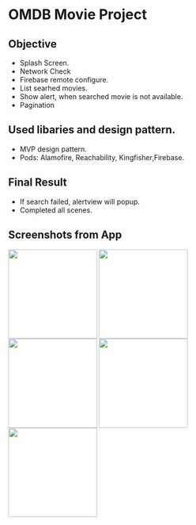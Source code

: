 
# OMDB Movie Project

## Objective
- Splash Screen.
- Network Check
- Firebase remote configure.
- List searhed movies.
- Show alert, when searched movie is not available.
- Pagination

## Used libaries and design pattern.
- MVP design pattern.
- Pods: Alamofire, Reachability, Kingfisher,Firebase.

## Final Result
- If search failed, alertview will popup.
- Completed all scenes.

## Screenshots from App

<img src="https://user-images.githubusercontent.com/60729121/159936396-f581358f-f56c-42cd-aa2f-4ed30c296341.png" width="180"  align="left" />
<img src="https://user-images.githubusercontent.com/60729121/159936548-271e6aaa-025e-4484-b6e6-4df38fac0571.png" width="180"  align="left" />
<img src="https://user-images.githubusercontent.com/60729121/159936738-19dad7a0-2da7-4f0b-b7a1-1c0ef8efa7c6.png" width="180"  align="left" />

<img src="https://user-images.githubusercontent.com/60729121/159937055-14f887e7-5eab-4e80-85b5-87e458a51ebc.png" width="180"  align="left" />

<img src="https://user-images.githubusercontent.com/60729121/159937506-dbb51a77-9fab-4b52-847c-4be4ce148c4c.png" width="180"  align="left" />
